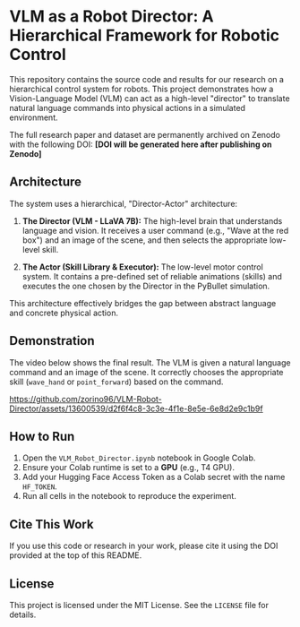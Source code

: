 # VLM as a Robot Director: A Hierarchical Framework for Robotic Control

This repository contains the source code and results for our research on a hierarchical control system for robots. This project demonstrates how a Vision-Language Model (VLM) can act as a high-level "director" to translate natural language commands into physical actions in a simulated environment.

The full research paper and dataset are permanently archived on Zenodo with the following DOI: **[DOI will be generated here after publishing on Zenodo]**

## Architecture

The system uses a hierarchical, "Director-Actor" architecture:

1.  **The Director (VLM - LLaVA 7B):** The high-level brain that understands language and vision. It receives a user command (e.g., "Wave at the red box") and an image of the scene, and then selects the appropriate low-level skill.

2.  **The Actor (Skill Library & Executor):** The low-level motor control system. It contains a pre-defined set of reliable animations (skills) and executes the one chosen by the Director in the PyBullet simulation.

This architecture effectively bridges the gap between abstract language and concrete physical action.

## Demonstration

The video below shows the final result. The VLM is given a natural language command and an image of the scene. It correctly chooses the appropriate skill (`wave_hand` or `point_forward`) based on the command.

https://github.com/zorino96/VLM-Robot-Director/assets/13600539/d2f6f4c8-3c3e-4f1e-8e5e-6e8d2e9c1b9f

## How to Run

1.  Open the `VLM_Robot_Director.ipynb` notebook in Google Colab.
2.  Ensure your Colab runtime is set to a **GPU** (e.g., T4 GPU).
3.  Add your Hugging Face Access Token as a Colab secret with the name `HF_TOKEN`.
4.  Run all cells in the notebook to reproduce the experiment.

## Cite This Work

If you use this code or research in your work, please cite it using the DOI provided at the top of this README.

## License

This project is licensed under the MIT License. See the `LICENSE` file for details.

